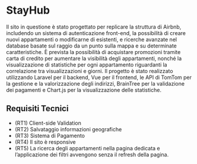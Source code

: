# StayHub
Il sito in questione è stato progettato per replicare la struttura di Airbnb, includendo un sistema di autenticazione front-end, la possibilità di creare nuovi appartamenti o modificarne di esistenti, e ricerche avanzate nel database basate sul raggio da un punto sulla mappa e su determinate caratteristiche. È prevista la possibilità di acquistare promozioni tramite carta di credito per aumentare la visibilità degli appartamenti, nonché la visualizzazione di statistiche per ogni appartamento riguardanti la correlazione tra visualizzazioni e giorni. Il progetto è stato realizzato utilizzando Laravel per il backend, Vue per il frontend, le API di TomTom per la gestione e la valorizzazione degli indirizzi, BrainTree per la validazione dei pagamenti e Chart.js per la visualizzazione delle statistiche.

## Requisiti Tecnici
 - (RT1) Client-side Validation 
 - (RT2) Salvataggio informazioni geografiche 
 - (RT3) Sistema di Pagamento 
 - (RT4) Il sito è responsive 
 - (RT5) La ricerca degli appartamenti nella pagina dedicata e l’applicazione dei filtri avvengono senza il refresh della pagina.